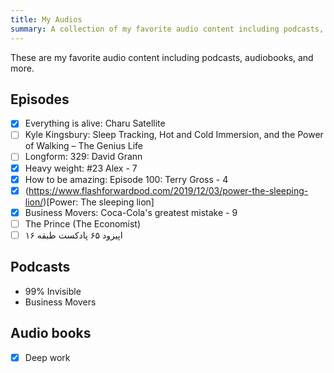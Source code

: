 ```yaml
---
title: My Audios
summary: A collection of my favorite audio content including podcasts, audiobooks, and more.
---
```


These are my favorite audio content including podcasts, audiobooks, and more.

## Episodes
- [X] Everything is alive: Charu Satellite
- [ ] Kyle Kingsbury: Sleep Tracking, Hot and Cold Immersion, and the Power of Walking – The Genius Life
- [ ] Longform: 329: David Grann
- [X] Heavy weight: #23 Alex - 7
- [X] How to be amazing:  Episode 100: Terry Gross - 4
- [X] (https://www.flashforwardpod.com/2019/12/03/power-the-sleeping-lion/)[Power: The sleeping lion]
- [X] Business Movers: Coca-Cola's greatest mistake - 9
- [ ] The Prince (The Economist)
- [ ] اپیزود ۶۵ پادکست طبقه ۱۶

## Podcasts
- 99% Invisible
- Business Movers

## Audio books
- [x] Deep work
